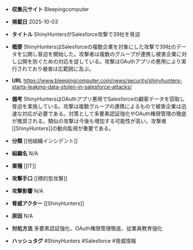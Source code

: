 - **収集元サイト**
Bleepingcomputer

- **掲載日**
2025-10-03

- **タイトル**
ShinyHuntersがSalesforce攻撃で39社を脅迫

- **概要**
ShinyHuntersはSalesforceの複数企業を対象にした攻撃で39社のデータを公開し脅迫を開始した。攻撃者は複数のグループが連携し被害企業に対し公開を防ぐための対応を促している。攻撃はOAuthアプリの悪用により実行されており被害は広範囲に及ぶ。

- **URL**
https://www.bleepingcomputer.com/news/security/shinyhunters-starts-leaking-data-stolen-in-salesforce-attacks/

- **備考**
ShinyHuntersはOAuthアプリ悪用でSalesforceの顧客データを窃取し脅迫を実施している。攻撃は複数グループの連携によるもので被害企業は迅速な対応が必要である。対策として多要素認証強化やOAuth権限管理の徹底が推奨される。類似の攻撃は今後も増加する可能性が高い。攻撃者[[ShinyHunters]]の動向監視が重要である。

- **分類**
[[他組織インシデント]]

- **組織名**
N/A

- **業種**
[[IT]]

- **攻撃手口**
[[標的型攻撃]]

- **攻撃影響**
N/A

- **脅威アクター**
[[ShinyHunters]]

- **原因**
N/A

- **対処方法**
多要素認証強化、OAuth権限管理徹底、従業員教育強化

- **ハッシュタグ**
#ShinyHunters #Salesforce #脅威情報
